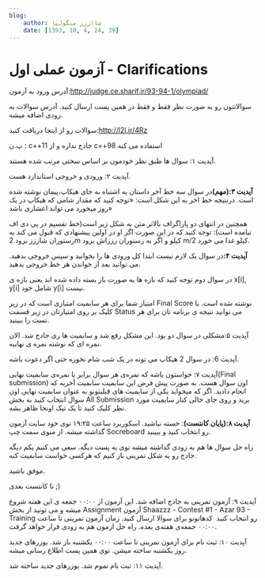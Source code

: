 ```yaml
---
blog:
    author: شااززز منگولیا
    date: [1393, 10, 4, 24, 39]
---
```

# آزمون عملی اول - Clarifications

<div class="cnt">
آدرس ورود به آزمون:<a href="http://judge.ce.sharif.ir/93-94-1/olympiad/">http://judge.ce.sharif.ir/93-94-1/olympiad/</a><p></p>
<p>سوالاتتون رو به صورت نظر فقط و فقط در همین پست ارسال کنید. آدرس سوالات به زودی اضافه میشه.</p>
<p>سوالات رو از اینجا دریافت کنید:‌<a href="http://l2l.ir/4Rz">http://l2l.ir/4Rz</a></p>
<p>پ.ن : c++11 جادج نداره و از c++98 استفاده می کنه</p>
<p>آپدیت ۱:‌ سوال ها طبق نظر خودمون بر اساس سختی مرتب شده هستند.</p>
<p>آپدیت ۲: ورودی و خروجی استاندارد هست.</p>
<p><strong>آپدیت ۳:‌(مهم)</strong>در سوال سه خط آخر داستان به اشتباه به جای هیکاپ،‌پیمان نوشته شده است. درنتیجه خط اخر به این شکل است: «توجه کنید که مقدار شامی که هیکاپ در یک روز میخورد می تواند اعشاری باشد»</p>
<p>همچنین در انتهای دو پاراگراف بالاتر متن به شکل زیر است(خط تقسیم در پی دی اف نیامده است): توجه کنید که در این صورت اگر او در اولین پیشنهادی که قبول می کند به رستوران شاززز برود 2m کیلو و اگر به رستوران زززاش برود m/2 کیلو غذا می خورد.</p>
<p><strong>آپدیت ۴:</strong>در سوال یک لازم نیست ابتدا کل ورودی ها را بخوانید و سپس خروجی بدهید. می توانید بعد از خواندن هر خط خروجی بدهید.</p>
<p>در سوال دوم توجه کنید که بازه ها به صورت باز بسته داده شده اند یعنی بازه ی x[i], y[i] شامل خود y[i] نیست.</p>
<p>امتیاز شما برای هر سابمیت امتیازی است که در زیر Final Score نوشته شده است. با کلیک بر روی امتیازتان در زیر قسمت Status می توانید نتیجه ی برنامه تان برای هر تست را ببینید.</p>
<p>آپدیت ۵:‌مشکلی در سوال دو بود. این مشکل رفع شد و سابمیت ها ری جادج شد. الان نمره ای که نوشته نمره ی نهاییه.</p>
<p>آپدیت 6: در سوال 2 هیکاپ می تونه در یک شب شام نخوره حتی اگر دعوت باشه.</p>
<p>آپدیت ۷:‌ حواستون باشه که نمره‌ی هر سوال برابر با نمره‌ی سابمیت نهایی(Final submission) اون سوال هست. به صورت پیش فرض این سابمیت سابمیت آخریه که انجام دادید. اگر که میخواید یکی از سابمیت های قبلیتونو به عنوان سابمیت نهایی اون سوال انتخاب کنید به بخش All Submission برید و روی جای خالی کنار سابمیت مورد نظر کلیک کنید تا یک تیک اونجا ظاهر بشه.</p>
<p><strong>آپدیت ۸:(پایان کانتست)</strong>: خسته نباشید. اسکوربرد ساعت ۱۹:۲۵ توی خود سایت آزمون گذاشته میشه. از منوی سمت چپ Socreboard رو انتخاب کنید و ببینید.</p>
<p>راه حل سوال ها هم به زودی گذاشته میشه توی یه پست دیگه. سعی می کنیم یکم دیگه جادج رو به شکل تمرینی باز کنیم که هرکسی خواست سابمیت کنه.</p>
<p>موفق باشید.</p>
<p>تا کانتست بعدی ;)</p>
<p>آپدیت ۹:‌ آزمون تمرینی به جادج اضافه شد. این آزمون از ۰۰:۰۰ جمعه ی این هفته شروع میشه و می تونید از بخش Assignment آزمون Shaazzz - Contest #1 - Azar 93 - Training رو انتخاب کنید  کدهاتونو برای سوالا ارسال کنید. زمان آزمون تمرینی تا ساعت ۰۰:۰۰ جمعه‌ی هفته‌ی بعده. راه حل ازمون هم به زودی قرار خواهد گرفت.</p>
<p>آپدیت ۱۰: ثبت نام برای آزمون تمرینی تا ساعت ۰۰:۰۰ یکشنبه باز شد. یوزرهای جدید روز یکشنبه ساخته میشن. توی همین پست اطلاع رسانی میشه.</p>
<p>آپدیت ۱۱: ثبت نام تموم شد. یوزرهای جدید ساخته شد.</p>
</div>
